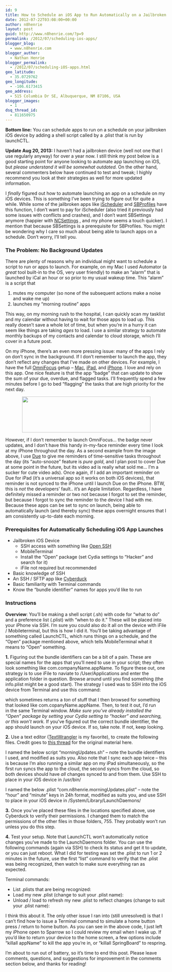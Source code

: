 ```yaml
---
id: 9
title: How to Schedule an iOS App to Run Automatically on a Jailbroken iPhone or iPad
date: 2012-07-22T03:08:00+00:00
author: n8henrie
layout: post
guid: http://www.n8henrie.com/?p=9
permalink: /2012/07/scheduling-ios-apps/
blogger_blog:
  - www.n8henrie.com
blogger_author:
  - Nathan Henrie
blogger_permalink:
  - /2012/07/scheduling-iOS-apps.html
geo_latitude:
  - 35.0729762
geo_longitude:
  - -106.6173415
geo_address:
  - 515 Columbia Dr SE, Albuquerque, NM 87106, USA
blogger_images:
  - 1
dsq_thread_id:
  - 811650975
---
```

**Bottom line:** You can schedule apps to run on a schedule on your jailbroken iOS device by adding a shell script called by a .plist that is run by launchCTL.
  
<!--more-->


  
**Update Aug 20, 2013:** I haven&#8217;t had a jailbroken device (well not one that I use regularly anyway) for over a year now. I still think my post below is a good starting point for anyone looking to automate app launching on iOS, but _please understand it will be somewhat outdated._ On the other hand, several commenters below have continued to test and tweak; I highly recommend you look at their strategies as well for more updated information.

I _finally_ figured out how to automate launching an app on a schedule on my iOS devices. This is something I’ve been trying to figure out for quite a while. While some of the jailbroken apps like <a target="_blank" href="http://apt.thebigboss.org/onepackage.php?bundleid=com.niufenfen.ischeduler&#038;db=" title="iScheduler in BigBoss Repo">iScheduler</a> and <a target="_blank" href="http://moreinfo.thebigboss.org/moreinfo/depiction.php?file=sbprofilesDp" title="SBProfiles in the BigBoss Repo">SBProfiles</a> have this function, I don’t want to pay for iScheduler (also tried it previously had some issues with conflicts and crashes), and I don’t want SBSettings anymore (happier with <a target="_blank" href="http://modmyi.com/info/ncsettings.php" title="NCSettings in ModMyI Repo">NCSettings</a> , and my phone seems a touch quicker). I mention that because SBSettings is a prerequisite for SBProfiles. You might be wondering why I care so much about being able to launch apps on a schedule. Don’t worry, I’ll tell you.

### The Problem: No Background Updates

There are plenty of reasons why an individual might want to schedule a script to run or apps to launch. For example, on my Mac I used Automator (a _great_ tool built-in to the OS, very user friendly) to make an “alarm” that is launched by iCal an hour or so prior to my usual wakeup time. This “alarm” is a script that

  1. mutes my computer (so none of the subsequent actions make a noise and wake me up)
  2. launches my “morning routine” apps

This way, on my morning rush to the hospital, I can quickly scan my tasklist and my calendar without having to wait for those apps to load up. This really doesn’t save a whole lot of time, but when you’re in a hurry it can seem like things are taking _ages_ to load. I use a similar strategy to automate monthly backups of my contacts and calendar to cloud storage, which I’ll cover in a future post.

On my iPhone, there’s an even more pressing issue: many of the apps I rely on don’t sync in the background. If I don’t remember to launch the app, they don’t reflect any changes that I’ve made on other devices. For example, I have the full <a target="_blank" href="http://www.omnigroup.com/products/omnifocus/" title="OmniFocus">OmniFocus</a> getup – <a href="https://itunes.apple.com/us/app/omnifocus/id402835630?mt=12&#038;at=10l5H6" title="OmniFocus at Mac App Store" target="_blank">Mac</a>, <a href="https://itunes.apple.com/us/app/omnifocus-for-ipad/id383804552?mt=8&#038;at=10l5H6" title="OmniFocus for iPad at iOS App Store" target="_blank">iPad</a>, and <a href="https://itunes.apple.com/us/app/omnifocus-2-for-iphone/id690305341?mt=8&at=10l5H6" title="OmniFocus for iPhone at iOS App Store" target="_blank">iPhone</a>. I love and rely on this app. One nice feature is that the app “badge” that can update to show the sum of your due, overdue, and flagged tasks. I’ll frequently spend a few minutes before I go to bed “flagging” the tasks that are high priority for the next day.

<div style="clear: both; text-align: center;">
  <a href="http://www.n8henrie.com/wp-content/uploads/2012/08/PhotoJul2170241PM-11.jpg" style="margin-left:1em; margin-right:1em"><img border="0" height="112" width="400" src="http://n8henrie.com/wp-content/uploads/2012/07/PhotoJul2170241PM-1.jpg" /></a>
</div>

However, if I don’t remember to launch OmniFocus… the badge never updates, and I don’t have this handy in-my-face reminder every time I look at my iPhone throughout the day. As a second example from the image above, I use <a target="_blank" href="http://www.dueapp.com/" title="DueReminder App for iPhone, iPad, and Mac">Due</a> to give me reminders of time-sensitive tasks throughout the day (its “auto-snooze” feature is _pure gold_, and I plan post to cover Due at some point in the future, but its video ad is really what sold me… I’m a sucker for cute video ads). Once again, if I add an important reminder on Due for iPad (it’s a universal app so it works on both iOS devices), that reminder is not synced to the iPhone until I launch Due on the iPhone. BTW, this is _not_ the developers’ fault.. it’s an Apple limitation. Regardless, I have definitely missed a reminder or two not because I forgot to set the reminder, but because I forgot to sync the reminder to the device I had with me. Because these apps can be set to sync on launch, being able to automatically launch (and thereby sync) these apps overnight ensures that I am consistently up-to-date each morning.

### Prerequisites for Automatically Scheduling iOS App Launches

  * Jailbroken iOS Device 
      * SSH access with something like <a target="_blank" href="http://thebigboss.org/guides-iphone-ipod-ipad/install-and-use-ssh" title="Open SSH Tutorial">Open SSH</a>
      * MobileTerminal
      * Install the “Open” package (set Cydia settings to “Hacker” and search for it)
      * iFile not required but recommended
  * Basic knowledge of SSH
  * An SSH / SFTP app like <a target="_blank" href="http://cyberduck.ch/" title="Cyberduck">Cyberduck</a>
  * Basic familiarity with Terminal commands
  * Know the “bundle identifier” names for apps you’d like to run

### Instructions

**Overview**: You’ll be making a shell script (.sh) with code for “what to do” and a preference list (.plist) with “when to do it.” These will be placed into your iPhone via SSH. I’m sure you could also do it all on the device with iFile / Mobileterminal, but this is how I did it. You’ll be taking advantage of something called LaunchCTL, which runs things on a schedule, and the “Open” package mentioned above, which tells MobileTerminal what it means to “Open” something.

**1.** Figuring out the bundle identifiers can be a bit of a pain. These are special names for the apps that you’ll need to use in your script; they often look something like com.companyName.appName. To figure these out, one strategy is to use iFile to naviate to /User/Applications and enter the application folder in question. Browse around until you find something (the info.plist might be a good start). The strategy I used was to SSH into the iOS device from Terminal and use this command: 

which sometimes returns a _ton_ of stuff that I then browsed for something that looked like com.copanyName.appName. Then, to test it out, I’d run   
in the same Terminal window. _Make sure you’ve already installed the “Open” package by setting your Cydia setting to “hacker” and searching, or this won’t work._ If you’ve figured out the correct bundle identifier, the app should launch on your iOS device. If so, take note. If not, keep looking.

**2.** Use a text editor (<a target="_blank" href="http://www.barebones.com/products/TextWrangler/" title="TextWrangler">TextWrangler</a> is my favorite), to create the following files. Credit goes to <a target="_blank" href="http://hintsforums.macworld.com/archive/index.php/t-48458.html" title="this thread">this thread</a> for the original material here.

I named the below script “morningUpdates.sh” – note the bundle identifiers I used, and modified as suits you. Also note that I sync each app twice – this is because I’m also running a similar app on my iPad simultaneously, so the first run syncs the app to the cloud, the second syncs from the cloud, so both devices should have _all_ changes synced to and from them. Use SSH to place in your iOS device in /usr/bin/



I named the below .plist “com.n8henrie.morningUpdates.plist” – note the “hour” and “minute” keys in 24h format, modified as suits you, and use SSH to place in your iOS device in /System/Library/LaunchDaemons/



**3.** Once you’ve placed these files in the locations specified above, use Cyberduck to verify their permissions. I changed them to match the permissions of the other files in those folders, 755. They probably won’t run unless you do this step. 

**4.** Test your setup. Note that LaunchCTL won’t automatically notice changes you’ve made to the LaunchDaemons folder. You can use the following commands (again via SSH) to check its status and get it to update, or you can just reboot. What I did for testing was set the .plist to run 1 or 2 minutes in the future, use the first “list” command to verify that the .plist was being recognized, then watch to make sure everything ran as expected.

Terminal commands:

  * List .plists that are being recognized: 
  * Load my new .plist (change to suit your .plist name): 
  * Unload / load to refresh my new .plist to reflect changes (change to suit your .plist name): 

I think this about it. The only other issue I ran into (still unresolved) is that I can’t find how to issue a Terminal command to simulate a home button press / return to home button. As you can see in the above code, I just left my iPhone open to Sparrow so I could review my email when I wake up. If you’d like to return your device to the home screen, a few options include “killall appName” to kill the app you’re in, or “killall SpringBoard” to respring.

I’m about to run out of battery, so it’s time to end this post. Please leave comments, questions, and suggestions for improvement in the comments section below, and thanks for reading!

<div>
</div>